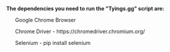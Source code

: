 <b>The dependencies you need to run the "Tyings.gg" script are:</b>

  <ul>
    Google Chrome Browser
  </ul>
  
  <ul>
    Chrome Driver - https://chromedriver.chromium.org/
    </ul>
  <ul>
    Selenium - pip install selenium
    </ul>

